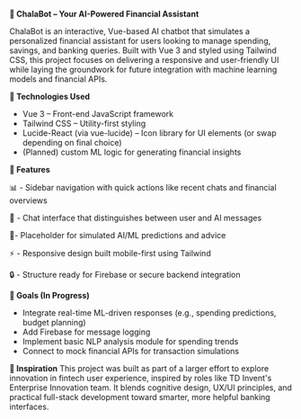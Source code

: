 **💬 ChalaBot – Your AI-Powered Financial Assistant**

ChalaBot is an interactive, Vue-based AI chatbot that simulates a personalized financial assistant for users looking
to manage spending, savings, and banking queries. Built with Vue 3 and styled using Tailwind CSS, this project focuses on 
delivering a responsive and user-friendly UI while laying the groundwork for future integration with machine learning 
models and financial APIs.

**🔧 Technologies Used**

- Vue 3 – Front-end JavaScript framework
- Tailwind CSS – Utility-first styling
- Lucide-React (via vue-lucide) – Icon library for UI elements (or swap depending on final choice)
- (Planned) custom ML logic for generating financial insights
  
**🚀 Features**

📊 - Sidebar navigation with quick actions like recent chats and financial overviews

💬 - Chat interface that distinguishes between user and AI messages

🧠-  Placeholder for simulated AI/ML predictions and advice

⚡ - Responsive design built mobile-first using Tailwind

🔒 - Structure ready for Firebase or secure backend integration

**📌 Goals (In Progress)**

 - Integrate real-time ML-driven responses (e.g., spending predictions, budget planning)
 - Add Firebase for message logging
 - Implement basic NLP analysis module for spending trends
 - Connect to mock financial APIs for transaction simulations
   
**🧠 Inspiration**
This project was built as part of a larger effort to explore innovation in fintech user experience,
inspired by roles like TD Invent's Enterprise Innovation team. It blends cognitive design, UX/UI principles, and
practical full-stack development toward smarter, more helpful banking interfaces.
